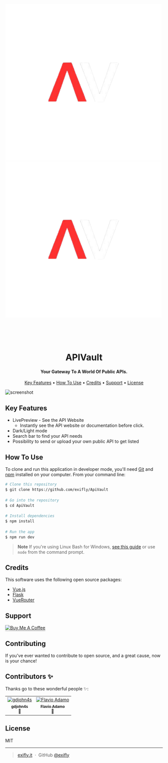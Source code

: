 ![ApiVault logo](./assets/apivault-dark-nobg.png#gh-dark-mode-only)
![ApiVault logo](./assets/apivault-dark-nobg.png#gh-light-mode-only)

<h1 align="center">
  <br>
  <br>
  APIVault
  <br>
</h1>
<h4 align="center">Your Gateway To A World Of Public APIs.</h4>

<p align="center">
  <a href="#key-features">Key Features</a> •
  <a href="#how-to-use">How To Use</a> •
  <a href="#credits">Credits</a> •
  <a href="#support">Support</a> •
  <a href="#license">License</a>
</p>

![screenshot](./assets/screenshot-demo.gif)

## Key Features

- LivePreview - See the API Website
  - Instantly see the API website or documentation before click.
- Dark/Light mode
- Search bar to find your API needs
- Possibility to send or upload your own public API to get listed


## How To Use

To clone and run this application in developer mode, you'll need [Git](https://git-scm.com) and [npm](http://npmjs.com) installed on your computer. From your command line:

```bash
# Clone this repository
$ git clone https://github.com/exifly/ApiVault

# Go into the repository
$ cd ApiVault

# Install dependencies
$ npm install

# Run the app
$ npm run dev
```

> **Note**
> If you're using Linux Bash for Windows, [see this guide](https://www.howtogeek.com/261575/how-to-run-graphical-linux-desktop-applications-from-windows-10s-bash-shell/) or use `node` from the command prompt.


## Credits

This software uses the following open source packages:

- [Vue.js](http://electron.atom.io/)
- [Flask](https://nodejs.org/)
- [VueRouter](https://router.vuejs.org/)


## Support

<a href="https://www.buymeacoffee.com/5Zn8Xh3l9" target="_blank"><img src="https://www.buymeacoffee.com/assets/img/custom_images/purple_img.png" alt="Buy Me A Coffee" style="height: 41px !important;width: 174px !important;box-shadow: 0px 3px 2px 0px rgba(190, 190, 190, 0.5) !important;-webkit-box-shadow: 0px 3px 2px 0px rgba(190, 190, 190, 0.5) !important;" ></a>

## Contributing

If you've ever wanted to contribute to open source, and a great cause, now is your chance!


## Contributors ✨

Thanks go to these wonderful people ✨:

<!-- ALL-CONTRIBUTORS-LIST:START - Do not remove or modify this section -->
<!-- prettier-ignore-start -->
<!-- markdownlint-disable -->
<table>
  <tbody>
    <tr>
      <td align="center"><a href="https://github.com/gdjohn4s"><img src="https://avatars.githubusercontent.com/u/19678157?v=4?s=100" width="100px;" alt="gdjohn4s"/><br /><sub><b>gdjohn4s</b></sub></a><br />🥳</td>
      <td align="center"><a href="https://github.com/FlavioAdamo"><img src="https://avatars.githubusercontent.com/u/46765573?v=4?s=100" width="100px;" alt="Flavio Adamo"/><br /><sub><b>Flavio Adamo</b></sub></a><br />🥳</td>
    </tr>
  </tbody>
</table>

## License

MIT

---

> [exifly.it](https://exifly.it) &nbsp;&middot;&nbsp;
> GitHub [@exifly](https://github.com/Exifly) &nbsp;